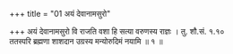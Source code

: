+++
title = "01 अयं देवानामसुरो"

+++
अयं देवानामसुरो वि राजति वशा हि सत्या वरुणस्य राज्ञः । तु. शौ.सं. १.१०  
ततस्परि ब्रह्मणा शाशदान उग्रस्य मन्योरुदिमं नयामि ॥ १ ॥